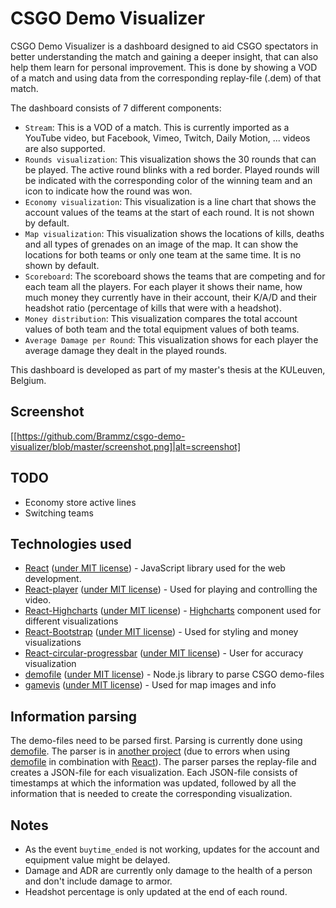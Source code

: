 # CSGO Demo Visualizer

CSGO Demo Visualizer is a dashboard designed to aid CSGO spectators in better understanding the match and gaining a deeper insight, that can also help them learn for personal improvement.
This is done by showing a VOD of a match and using data from the corresponding replay-file (.dem) of that match.

The dashboard consists of 7 different components:
* `Stream`: This is a VOD of a match. This is currently imported as a YouTube video, but Facebook, Vimeo, Twitch, Daily Motion, ... videos are also supported.
* `Rounds visualization`: This visualization shows the 30 rounds that can be played. The active round blinks with a red border. Played rounds will be indicated with the corresponding color of the winning team and an icon to indicate how the round was won.
* `Economy visualization`: This visualization is a line chart that shows the account values of the teams at the start of each round. It is not shown by default.
* `Map visualization`: This visualization shows the locations of kills, deaths and all types of grenades on an image of the map. It can show the locations for both teams or only one team at the same time. It is no shown by default.
* `Scoreboard`: The scoreboard shows the teams that are competing and for each team all the players. For each player it shows their name, how much money they currently have in their account, their K/A/D and their headshot ratio (percentage of kills that were with a headshot).
* `Money distribution`: This visualization compares the total account values of both team and the total equipment values of both teams.
* `Average Damage per Round`: This visualization shows for each player the average damage they dealt in the played rounds.

This dashboard is developed as part of my master's thesis at the KULeuven, Belgium.

## Screenshot

[[https://github.com/Brammz/csgo-demo-visualizer/blob/master/screenshot.png]|alt=screenshot]

## TODO

* Economy store active lines
* Switching teams

## Technologies used

* [React](https://reactjs.org/) ([under MIT license](https://github.com/facebook/react/blob/master/LICENSE)) - JavaScript library used for the web development.
* [React-player](https://github.com/CookPete/react-player) ([under MIT license](https://github.com/CookPete/react-player/blob/master/LICENSE.md)) - Used for playing and controlling the video.
* [React-Highcharts](https://github.com/kirjs/react-highcharts) ([under MIT license](https://github.com/kirjs/react-highcharts/blob/master/LICENSE)) - [Highcharts](https://www.highcharts.com/) component used for different visualizations
* [React-Bootstrap](https://react-bootstrap.github.io/getting-started/introduction/) ([under MIT license](https://github.com/react-bootstrap/react-bootstrap/blob/master/LICENSE)) - Used for styling and money visualizations
* [React-circular-progressbar](http://www.kevinqi.com/react-circular-progressbar/) ([under MIT license](https://github.com/iqnivek/react-circular-progressbar/blob/master/LICENSE)) - User for accuracy visualization
* [demofile](https://github.com/saul/demofile) ([under MIT license](https://github.com/saul/demofile/blob/master/LICENSE)) - Node.js library to parse CSGO demo-files
* [gamevis](https://github.com/saul/gamevis/tree/master/overviews/csgo) ([under MIT license](https://github.com/saul/gamevis/tree/master/overviews/csgo)) - Used for map images and info

## Information parsing

The demo-files need to be parsed first. Parsing is currently done using [demofile](https://github.com/saul/demofile).
The parser is in [another project](https://github.com/Brammz/csgo-demofile-parser) (due to errors when using [demofile](https://github.com/saul/demofile) in combination with [React](https://reactjs.org/)).
The parser parses the replay-file and creates a JSON-file for each visualization.
Each JSON-file consists of timestamps at which the information was updated, followed by all the information that is needed to create the corresponding visualization.


## Notes

* As the event `buytime_ended` is not working, updates for the account and equipment value might be delayed.
* Damage and ADR are currently only damage to the health of a person and don't include damage to armor.
* Headshot percentage is only updated at the end of each round.
